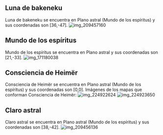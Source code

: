 ## Luna de bakeneku
Luna de bakeneku se encuentra en Plano astral (Mundo de los espíritus) y sus coordenadas son [36,-47].
![img_209457160](https://media.discordapp.net/attachments/1115311447145193482/1115349428786704434/209457160.jpg)

## Mundo de los espíritus
Mundo de los espíritus se encuentra en Plano astral y sus coordenadas son [21,-33].
![img_171180038](https://media.discordapp.net/attachments/1115311447145193482/1115336156234666005/171180038.jpg)

## Consciencia de Heimër
Consciencia de Heimër se encuentra en Plano astral (Mundo de los espíritus) y sus coordenadas son [0,0].
Imágenes de los mapas que conforman Consciencia de Heimër:
![img_224922624](https://media.discordapp.net/attachments/1115311447145193482/1115355376888590366/224922624.jpg)
![img_224923650](https://media.discordapp.net/attachments/1115311447145193482/1115355404541632584/224923650.jpg)

## Claro astral
Claro astral se encuentra en Plano astral (Mundo de los espíritus) y sus coordenadas son [38,-42].
![img_209456136](https://media.discordapp.net/attachments/1115311447145193482/1115349397484605530/209456136.jpg)